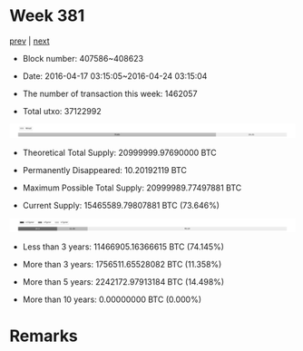 # Week 381

[prev](week0380.md) | [next](week0382.md)

- Block number: 407586~408623

- Date: 2016-04-17 03:15:05~2016-04-24 03:15:04

- The number of transaction this week: 1462057

- Total utxo: 37122992

![](../images/mined_week0381.png)

- Theoretical Total Supply: 20999999.97690000 BTC

- Permanently Disappeared: 10.20192119 BTC

- Maximum Possible Total Supply: 20999989.77497881 BTC

- Current Supply: 15465589.79807881 BTC (73.646%)

![](../images/year_week0381.png)


- Less than 3 years: 11466905.16366615 BTC (74.145%)

- More than 3 years: 1756511.65528082 BTC (11.358%)

- More than 5 years: 2242172.97913184 BTC (14.498%)

- More than 10 years: 0.00000000 BTC (0.000%)

# Remarks

